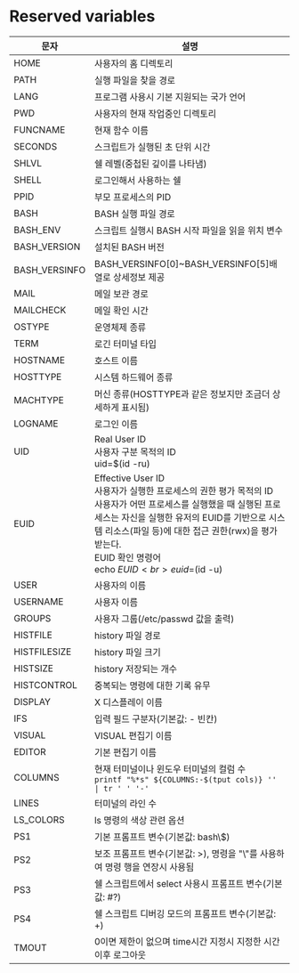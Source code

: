 # Reserved variables

| 문자 | 설명 |
| --- | --- |
| HOME | 사용자의 홈 디렉토리 |
| PATH | 실행 파일을 찾을 경로 |
| LANG | 프로그램 사용시 기본 지원되는 국가 언어 |
| PWD | 사용자의 현재 작업중인 디렉토리 |
| FUNCNAME | 현재 함수 이름 |
| SECONDS | 스크립트가 실행된 초 단위 시간 |
| SHLVL | 쉘 레벨(중첩된 깊이를 나타냄) |
| SHELL | 로그인해서 사용하는 쉘 |
| PPID | 부모 프로세스의 PID |
| BASH | BASH 실행 파일 경로 |
| BASH_ENV | 스크립트 실행시 BASH 시작 파일을 읽을 위치 변수 |
| BASH_VERSION | 설치된 BASH 버전 |
| BASH_VERSINFO | BASH_VERSINFO[0]~BASH_VERSINFO[5]배열로 상세정보 제공 |
| MAIL | 메일 보관 경로 |
| MAILCHECK | 메일 확인 시간 |
| OSTYPE | 운영체제 종류 |
| TERM | 로긴 터미널 타입 |
| HOSTNAME | 호스트 이름 |
| HOSTTYPE | 시스템 하드웨어 종류 |
| MACHTYPE | 머신 종류(HOSTTYPE과 같은 정보지만 조금더 상세하게 표시됨) |
| LOGNAME | 로그인 이름 |
| UID | Real User ID <br>사용자 구분 목적의 ID <br>uid=$(id -ru) |
| EUID | Effective User ID <br>사용자가 실행한 프로세스의 권한 평가 목적의 ID <br>사용자가 어떤 프로세스를 실행했을 때 실행된 프로세스는 자신을 실행한 유저의 EUID를 기반으로 시스템 리소스(파일 등)에 대한 접근 권한(rwx)을 평가 받는다. <br>EUID 확인 명령어 <br>echo ${EUID} <br>euid=$(id -u) |
| USER | 사용자의 이름 |
| USERNAME | 사용자 이름 |
| GROUPS | 사용자 그룹(/etc/passwd 값을 출력) |
| HISTFILE | history 파일 경로 |
| HISTFILESIZE | history 파일 크기 |
| HISTSIZE | history 저장되는 개수 |
| HISTCONTROL | 중복되는 명령에 대한 기록 유무 |
| DISPLAY | X 디스플레이 이름 |
| IFS | 입력 필드 구분자(기본값: - 빈칸) |
| VISUAL | VISUAL 편집기 이름 |
| EDITOR | 기본 편집기 이름 |
| COLUMNS | 현재 터미널이나 윈도우 터미널의 컬럼 수 <br> `printf "%*s" ${COLUMNS:-$(tput cols)} '' \| tr ' ' '-'` |
| LINES | 터미널의 라인 수 |
| LS_COLORS | ls 명령의 색상 관련 옵션 |
| PS1 | 기본 프롬프트 변수(기본값: bash\\$) |
| PS2 | 보조 프롬프트 변수(기본값: >), 명령을 "\\"를 사용하여 명령 행을 연장시 사용됨 |
| PS3 | 쉘 스크립트에서 select 사용시 프롬프트 변수(기본값: #?) |
| PS4 | 쉘 스크립트 디버깅 모드의 프롬프트 변수(기본값: +) |
| TMOUT | 0이면 제한이 없으며 time시간 지정시 지정한 시간 이후 로그아웃 |
